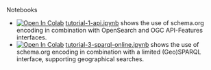 Notebooks


* [![Open In Colab](https://colab.research.google.com/assets/colab-badge.svg)](https://colab.research.google.com/github/eovoc/eo-on-schema.org/blob/main/notebooks/tutorial-1-api.ipynb) [tutorial-1-api.ipynb](https://github.com/eovoc/eo-on-schema.org/blob/main/notebooks/tutorial-1-api.ipynb) shows the use of schema.org encoding in combination with OpenSearch and OGC API-Features interfaces.
* [![Open In Colab](https://colab.research.google.com/assets/colab-badge.svg)](https://colab.research.google.com/github/eovoc/eo-on-schema.org/blob/main/notebooks/tutorial-3-sparql-online.ipynb) [tutorial-3-sparql-online.ipynb](https://github.com/eovoc/eo-on-schema.org/blob/main/notebooks/tutorial-3-sparql-online.ipynb) shows the use of schema.org encoding in combination with a limited (Geo)SPARQL interface, supporting geographical searches.
